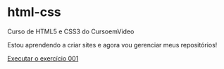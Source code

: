 # html-css
 Curso de HTML5 e CSS3 do CursoemVideo

Estou aprendendo a criar sites e agora vou gerenciar meus repositórios!

<a href="https://baillork.github.io/html-css/exercicios/EX001/index.html">Executar o exercício 001</a>